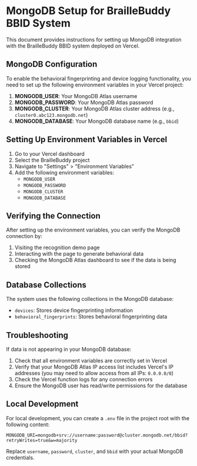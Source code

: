 # MongoDB Setup for BrailleBuddy BBID System

This document provides instructions for setting up MongoDB integration with the BrailleBuddy BBID system deployed on Vercel.

## MongoDB Configuration

To enable the behavioral fingerprinting and device logging functionality, you need to set up the following environment variables in your Vercel project:

1. **MONGODB_USER**: Your MongoDB Atlas username
2. **MONGODB_PASSWORD**: Your MongoDB Atlas password
3. **MONGODB_CLUSTER**: Your MongoDB Atlas cluster address (e.g., `cluster0.abc123.mongodb.net`)
4. **MONGODB_DATABASE**: Your MongoDB database name (e.g., `bbid`)

## Setting Up Environment Variables in Vercel

1. Go to your Vercel dashboard
2. Select the BrailleBuddy project
3. Navigate to "Settings" > "Environment Variables"
4. Add the following environment variables:
   - `MONGODB_USER`
   - `MONGODB_PASSWORD`
   - `MONGODB_CLUSTER`
   - `MONGODB_DATABASE`

## Verifying the Connection

After setting up the environment variables, you can verify the MongoDB connection by:

1. Visiting the recognition demo page
2. Interacting with the page to generate behavioral data
3. Checking the MongoDB Atlas dashboard to see if the data is being stored

## Database Collections

The system uses the following collections in the MongoDB database:

- `devices`: Stores device fingerprinting information
- `behavioral_fingerprints`: Stores behavioral fingerprinting data

## Troubleshooting

If data is not appearing in your MongoDB database:

1. Check that all environment variables are correctly set in Vercel
2. Verify that your MongoDB Atlas IP access list includes Vercel's IP addresses (you may need to allow access from all IPs: `0.0.0.0/0`)
3. Check the Vercel function logs for any connection errors
4. Ensure the MongoDB user has read/write permissions for the database

## Local Development

For local development, you can create a `.env` file in the project root with the following content:

```
MONGODB_URI=mongodb+srv://username:password@cluster.mongodb.net/bbid?retryWrites=true&w=majority
```

Replace `username`, `password`, `cluster`, and `bbid` with your actual MongoDB credentials.
